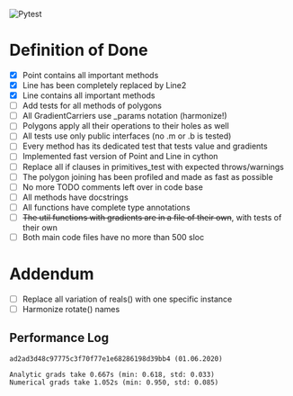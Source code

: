 ![Pytest](https://github.com/whateverforever/Differentiable-Polygons/workflows/Do%20some%20testing/badge.svg?event=push)

# Definition of Done

- [x] Point contains all important methods
- [x] Line has been completely replaced by Line2
- [x] Line contains all important methods
- [ ] Add tests for all methods of polygons
- [ ] All GradientCarriers use _params notation (harmonize!)
- [ ] Polygons apply all their operations to their holes as well
- [ ] All tests use only public interfaces (no .m or .b is tested)
- [ ] Every method has its dedicated test that tests value and gradients
- [ ] Implemented fast version of Point and Line in cython
- [ ] Replace all if clauses in primitives_test with expected throws/warnings
- [ ] The polygon joining has been profiled and made as fast as possible
- [ ] No more TODO comments left over in code base
- [ ] All methods have docstrings
- [ ] All functions have complete type annotations
- [ ] ~~The util functions with gradients are in a file of their own~~, with tests of their own
- [ ] Both main code files have no more than 500 sloc

# Addendum

- [ ] Replace all variation of reals() with one specific instance
- [ ] Harmonize rotate() names

## Performance Log

```
ad2ad3d48c97775c3f70f77e1e68286198d39bb4 (01.06.2020)

Analytic grads take 0.667s (min: 0.618, std: 0.033)
Numerical grads take 1.052s (min: 0.950, std: 0.085)
```